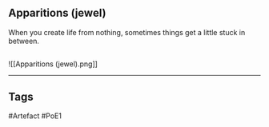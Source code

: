 ## Apparitions (jewel)
When you create life from nothing, sometimes things get a little stuck in between.
##
![[Apparitions (jewel).png]]

---
## Tags
#Artefact
#PoE1